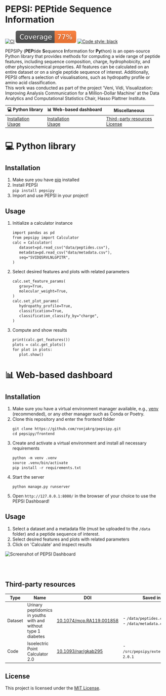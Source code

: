 # PEPSI: PEPtide Sequence Information

[![CI](https://github.com/ronjakrg/pepsipy/actions/workflows/ci.yml/badge.svg)](https://github.com/ronjakrg/pepsipy/actions/workflows/ci.yml)
[![Coverage badge](https://github.com/ronjakrg/pepsipy/raw/python-coverage-comment-action-data/badge.svg)](https://github.com/ronjakrg/pepsipy/tree/python-coverage-comment-action-data/)
[![Code style: black](https://img.shields.io/badge/code%20style-black-000000.svg)](https://github.com/psf/black)

PEPSIPy (**PEP**tide **S**equence **I**nformation for **Py**thon) is an open-source Python library that provides methods for computing a wide range of peptide features, including sequence composition, charge, hydrophobicity, and other physicochemical properties. All features can be calculated on an entire dataset or on a single peptide sequence of interest. Additionally, PEPSI offers a selection of visualisations, such as hydropathy profile or amino acid classification. <br>
This work was conducted as part of the project 'Veni, Vidi, Visualization: Improving Analysis Communication for a Million-Dollar Machine' at the Data Analytics and Computational Statistics Chair, Hasso Plattner Institute.

| 💻 Python library | 📊 Web-based dashboard | Miscellaneous |
|-------------------|------------------------|---------------|
| [Installation](#installation)<br>[Usage](#usage) | [Installation](#installation-1)<br>[Usage](#usage-1) | [Third-party resources](#third-party-resources)<br>[License](#license) |

# 💻 Python library
## Installation

1. Make sure you have [pip](https://pip.pypa.io/en/stable/installation/) installed
2. Install PEPSI <br>
   ```pip install pepsipy```
3. Import and use PEPSI in your project!

## Usage
1. Initialize a calculator instance
   ```
   import pandas as pd
   from pepsipy import Calculator
   calc = Calculator(
      dataset=pd.read_csv("data/peptides.csv"),
      metadata=pd.read_csv("data/metadata.csv"),
      seq="SVIDQSRVLNLGPITR",
   )
   ```
2. Select desired features and plots with related parameters
   ```
   calc.set_feature_params(
      gravy=True,
      molecular_weight=True,
   )
   calc.set_plot_params(
      hydropathy_profile=True,
      classification=True,
      classification_classify_by="charge",
   )
   ```
3. Compute and show results
   ```
   print(calc.get_features())
   plots = calc.get_plots()
   for plot in plots:
      plot.show()
   ```

# 📊 Web-based dashboard
## Installation

1. Make sure you have a virtual environment manager available, e.g., [venv](https://packaging.python.org/en/latest/guides/installing-using-pip-and-virtual-environments/) (recommended), or any other manager such as Conda or Poetry.
2. Clone this repository and enter the frontend folder<br>
   ```
   git clone https://github.com/ronjakrg/pepsipy.git
   cd pepsipy/frontend
   ```
3. Create and activate a virtual environment and install all necessary requirements<br>
   ```
   python -m venv .venv
   source .venv/bin/activate
   pip install -r requirements.txt
   ```
4. Start the server<br>
   ```
   python manage.py runserver
   ```
5. Open `http://127.0.0.1:8000/` in the browser of your choice to use the PEPSI Dashboard!

## Usage
1. Select a dataset and a metadata file (must be uploaded to the `/data` folder) and a peptide sequence of interest.
2. Select desired features and plots with related parameters
3. Click on 'Calculate' and inspect results

<img width="2240" height="1400" alt="Screenshot of PEPSI Dashboard" src="https://github.com/user-attachments/assets/48d29756-8d5d-44d0-b187-278f37278940" />

<br><br>
## Third-party resources
| Type    | Name                                                           | DOI                                                                  | Saved in                                     |
|---------|----------------------------------------------------------------|----------------------------------------------------------------------|----------------------------------------------|
| Dataset | Urinary peptidomics in youths with and without type 1 diabetes | [10.1074/mcp.RA119.001858](https://doi.org/10.1074/mcp.RA119.001858) | - `/data/peptides.csv`<br>- `/data/metadata.csv` |
| Code    | Isoelectric Point Calculator 2.0                               | [10.1093/nar/gkab295](https://doi.org/10.1093/nar/gkab295)           | - `/src/pepsipy/external/ipc-2.0.1`               |

## License
This project is licensed under the [MIT License](./LICENSE).
